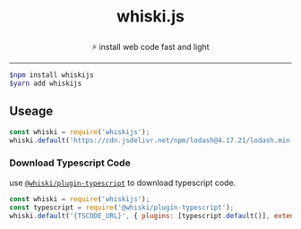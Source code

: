 # <p align="center">whiski.js</p>

<p align="center">⚡ install web code fast and light</p>

---

```bash
$npm install whiskijs
$yarn add whiskijs
```

## Useage

```js
const whiski = require('whiskijs');
whiski.default('https://cdn.jsdelivr.net/npm/lodash@4.17.21/lodash.min.js');
```

### Download Typescript Code

use [`@whiski/plugin-typescript`](https://www.npmjs.com/package/@whiski/plugin-typescript) to download typescript code.

```js
const whiski = require('whiskijs');
const typescript = require('@whiski/plugin-typescript');
whiski.default('{TSCODE_URL}', { plugins: [typescript.default()], extension: 'ts' });
```
